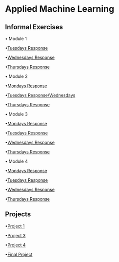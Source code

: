# Applied Machine Learning

## Informal Exercises
• Module 1

•[Tuesdays Response](tues1.md)

•[Wednesdays Response](wed1.md)

•[Thursdays Response](https://amanroa.github.io/data310/thurs1.html)


• Module 2

•[Mondays Response](mon2.md)

•[Tuesdays Response/Wednesdays](tues2.md)

•[Thursdays Response](thurs2.md)


• Module 3

•[Mondays Response](mon3.md)

•[Tuesdays Response](tues3.md)

•[Wednesdays Response](wed3.md)

•[Thursdays Response]()


• Module 4

•[Mondays Response]()

•[Tuesdays Response]()

•[Wednesdays Response]()

•[Thursdays Response]()


## Projects
•[Project 1](Project1.md) 

•[Project 3]()

•[Project 4]()

•[Final Project]()


